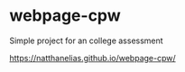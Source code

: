 # webpage-cpw
Simple project for an college assessment

https://natthanelias.github.io/webpage-cpw/
